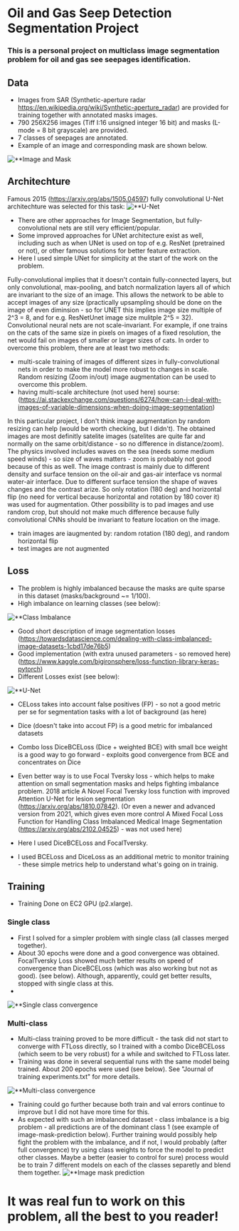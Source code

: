 # Oil and Gas Seep Detection Segmentation Project
### This is a personal project on multiclass image segmentation problem for oil and gas see seepages identification.

## Data
- Images from SAR (Synthetic-aperture radar https://en.wikipedia.org/wiki/Synthetic-aperture_radar) are provided for training together with annotated masks images.
- 790 256X256 images (Tiff I:16 unsigned integer 16 bit) and masks (L-mode = 8 bit grayscale) are provided.
- 7 classes of seepages are annotated.
- Example of an image and corresponding mask are shown below.

![**Image and Mask](https://github.com/EvgenyDyshlyuk/Oil_Seep_Detection/blob/master/figures/image_and_mask.png)

## Architechture
Famous 2015 (https://arxiv.org/abs/1505.04597) fully convolutional U-Net architechture was selected for this task: 
![**U-Net](https://github.com/EvgenyDyshlyuk/Image_Segmentation_Capstone_Project/blob/master/figures/Unet.png)

- There are other approaches for Image Segmentation, but fully-convolutional nets are still very efficient/popular.
- Some improved approaches for UNet architecture exist as well, including such as when UNet is used on top of e.g. ResNet (pretrained or not), or other famous solutions for better feature extraction.
- Here I used simple UNet for simplicity at the start of the work on the problem.

Fully-convolutional implies that it doesn't contain fully-connected layers, but only convolutional, max-pooling, and batch normalization layers all of which are invariant to the size of an image. This allows the network to be able to accept images of any size (practically upsampling should be done on the image of even diminsion - so for UNET this implies image size multiple of 2^3 = 8, and for e.g. ResNetUnet image size mulitple 2^5 = 32). 
Convolutional neural nets are not scale-invariant. For example, if one trains on the cats of the same size in pixels on images of a fixed resolution, the net would fail on images of smaller or larger sizes of cats. In order to overcome this problem, there are at least two methods:
- multi-scale training of images of different sizes in fully-convolutional nets in order to make the model more robust to changes in scale. Random resizing (Zoom in/out) image augmentation can be used to overcome this problem.
- having multi-scale architecture (not used here) sourse: (https://ai.stackexchange.com/questions/6274/how-can-i-deal-with-images-of-variable-dimensions-when-doing-image-segmentation)


In this particular project, I don't think image augmentation by random resizing can help (would be worth checking, but I didn't). The obtained images are most definitly satelite images (satelites are quite far and normally on the same orbit/distance - so no difference in distance/zoom). The physics involved includes waves on the sea (needs some medium speed winds) - so size of waves matters - zoom is probably not good because of this as well. The image contrast is mainly due to different density and surface tension on the oil-air and gas-air interface vs normal water-air interface. Due to different surface tension the shape of waves changes and the contrast arize. So only rotation (180 deg) and horizontal flip (no need for vertical because horizontal and rotation by 180 cover it) was used for augmentation. Other possibility is to pad images and use random crop, but should not make much difference because fully convolutional CNNs should be invariant to feature location on the image.
- train images are iaugmented by: random rotation (180 deg), and random horizontal flip
- test images are not augmented

## Loss
- The problem is highly imbalanced because the masks are quite sparse in this dataset (masks/background ~= 1/100). 
- High imbalance on learning classes (see below):

![**Class Imbalance](https://github.com/EvgenyDyshlyuk/Oil_Seep_Detection/blob/master/figures/class_imbalance.png)

- Good short description of image segmentation losses (https://towardsdatascience.com/dealing-with-class-imbalanced-image-datasets-1cbd17de76b5)
- Good implementation (with extra unused parameters - so removed here) (https://www.kaggle.com/bigironsphere/loss-function-library-keras-pytorch)
- Different Losses exist (see below):

![**U-Net](https://github.com/EvgenyDyshlyuk/Image_Segmentation_Capstone_Project/blob/master/figures/loss.png)

- CELoss takes into account false positives (FP) - so not a good metric per se for segmentation tasks with a lot of background (as here)
- Dice (doesn't take into accout FP) is a good metric for imbalanced datasets
- Combo loss DiceBCELoss (Dice + weighted BCE) with small bce weight is a good way to go forward - exploits good convergence from BCE and concentrates on Dice
- Even better way is to use Focal Tversky loss - which helps to make attention on small segmentation masks and helps fighting imbalance problem. 2018 article A Novel Focal Tversky loss function with improved Attention U-Net for lesion segmentation (https://arxiv.org/abs/1810.07842). (Or even a newer and advanced version from 2021, which gives even more control A Mixed Focal Loss Function for Handling Class Imbalanced Medical Image Segmentation (https://arxiv.org/abs/2102.04525) - was not used here)

- Here I used DiceBCELoss and FocalTversky.
- I used BCELoss and DiceLoss as an additional metric to monitor training - these simple metrics help to understand what's going on in trainig.

## Training
- Training Done on EC2 GPU (p2.xlarge).

### Single class
- First I solved for a simpler problem with single class (all classes merged together).
- About 30 epochs were done and a good convergence was obtained. FocalTversky Loss showed much better results on speed of convergence than DiceBCELoss (which was also working but not as good). (see below). Although, apparently, could get better results, stopped with single class at this. 
- 
![**Single class convergence](https://github.com/EvgenyDyshlyuk/Oil_Seep_Detection/blob/master/figures/0_3_SingleClass.png)
### Multi-class

- Multi-class training proved to be more difficult - the task did not start to converge with FTLoss directly, so I trained with a combo DiceBCELoss (which seem to be very robust) for a while and switched to FTLoss later.
- Training was done in several sequential runs with the same model being trained. About 200 epochs were used (see below). See "Journal of training experiments.txt" for more details.

![**Multi-class convergence](https://github.com/EvgenyDyshlyuk/Oil_Seep_Detection/blob/master/figures/0_4_Multiple%20FT%20Loss%20convergence.png)

- Training could go further because both train and val errors continue to improve but I did not have more time for this.
- As expected with such an imbalanced dataset - class imbalance is a big problem - all predictions are of the dominant class 1 (see example of image-mask-prediction below). Further training would possibly help fight the problem with the imbalance, and if not, I would probably (after full convergence) try using class weights to force the model to predict other classes. Maybe a better (easier to control for sure) process would be to train 7 different models on each of the classes separetly and blend them together.
![**Image mask prediction](https://github.com/EvgenyDyshlyuk/Oil_Seep_Detection/blob/master/figures/Image_mask_prediction.png)

# It was real fun to work on this problem, all the best to you reader!
